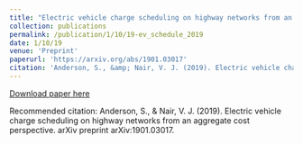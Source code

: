 ```yaml
---
title: "Electric vehicle charge scheduling on highway networks from an aggregate cost perspective"
collection: publications
permalink: /publication/1/10/19-ev_schedule_2019
date: 1/10/19
venue: 'Preprint'
paperurl: 'https://arxiv.org/abs/1901.03017'
citation: 'Anderson, S., &amp; Nair, V. J. (2019). Electric vehicle charge scheduling on highway networks from an aggregate cost perspective. arXiv preprint arXiv:1901.03017.'
---
```


<a href='https://arxiv.org/abs/1901.03017'>Download paper here</a>

Recommended citation: Anderson, S., & Nair, V. J. (2019). Electric vehicle charge scheduling on highway networks from an aggregate cost perspective. arXiv preprint arXiv:1901.03017.